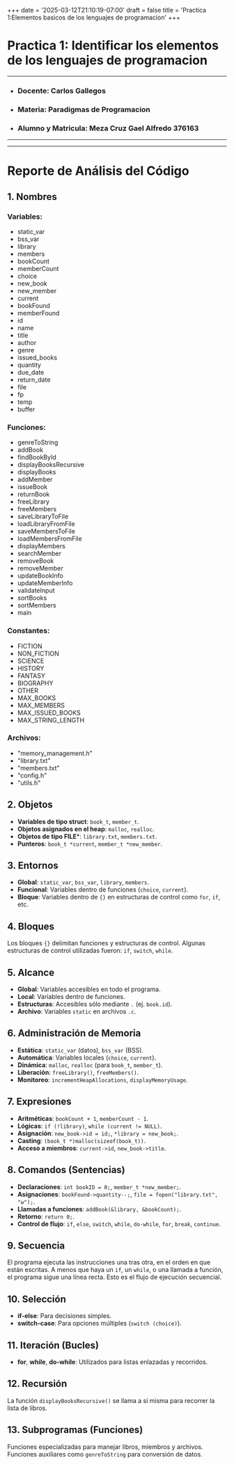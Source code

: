 +++
date = '2025-03-12T21:10:19-07:00'
draft = false
title = 'Practica 1:Elementos basicos de los lenguajes de programacion'
+++

# **Practica 1: Identificar los elementos de los lenguajes de programacion**

***
* ### **Docente:** Carlos Gallegos
* ### **Materia:** Paradigmas de Programacion
* ### **Alumno y Matricula:** Meza Cruz Gael Alfredo 376163
***

***
# Reporte de Análisis del Código

## 1. Nombres

### Variables:
- static_var
- bss_var
- library
- members
- bookCount
- memberCount
- choice
- new_book
- new_member
- current
- bookFound
- memberFound
- id
- name
- title
- author
- genre
- issued_books
- quantity
- due_date
- return_date
- file
- fp
- temp
- buffer

### Funciones:
- genreToString
- addBook
- findBookById
- displayBooksRecursive
- displayBooks
- addMember
- issueBook
- returnBook
- freeLibrary
- freeMembers
- saveLibraryToFile
- loadLibraryFromFile
- saveMembersToFile
- loadMembersFromFile
- displayMembers
- searchMember
- removeBook
- removeMember
- updateBookInfo
- updateMemberInfo
- validateInput
- sortBooks
- sortMembers
- main

### Constantes:
- FICTION
- NON_FICTION
- SCIENCE
- HISTORY
- FANTASY
- BIOGRAPHY
- OTHER
- MAX_BOOKS
- MAX_MEMBERS
- MAX_ISSUED_BOOKS
- MAX_STRING_LENGTH

### Archivos:
- "memory_management.h"
- "library.txt"
- "members.txt"
- "config.h"
- "utils.h"

## 2. Objetos

- **Variables de tipo struct**: `book_t`, `member_t`.
- **Objetos asignados en el heap**: `malloc`, `realloc`.
- **Objetos de tipo FILE***: `library.txt`, `members.txt`.
- **Punteros**: `book_t *current`, `member_t *new_member`.

## 3. Entornos

- **Global**: `static_var`, `bss_var`, `library`, `members`.
- **Funcional**: Variables dentro de funciones (`choice`, `current`).
- **Bloque**: Variables dentro de `{}` en estructuras de control como `for`, `if`, etc.

## 4. Bloques

Los bloques `{}` delimitan funciones y estructuras de control. Algunas estructuras de control utilizadas fueron: `if`, `switch`, `while`.

## 5. Alcance

- **Global**: Variables accesibles en todo el programa.
- **Local**: Variables dentro de funciones.
- **Estructuras**: Accesibles sólo mediante `.` (ej. `book.id`).
- **Archivo**: Variables `static` en archivos `.c`.

## 6. Administración de Memoria

- **Estática**: `static_var` (datos), `bss_var` (BSS).
- **Automática**: Variables locales (`choice`, `current`).
- **Dinámica**: `malloc`, `realloc` (para `book_t`, `member_t`).
- **Liberación**: `freeLibrary()`, `freeMembers()`.
- **Monitoreo**: `incrementHeapAllocations`, `displayMemoryUsage`.

## 7. Expresiones

- **Aritméticas**: `bookCount + 1`, `memberCount - 1`.
- **Lógicas**: `if (!library)`, `while (current != NULL)`.
- **Asignación**: `new_book->id = id;`, `*library = new_book;`.
- **Casting**: `(book_t *)malloc(sizeof(book_t))`.
- **Acceso a miembros**: `current->id`, `new_book->title`.

## 8. Comandos (Sentencias)

- **Declaraciones**: `int bookID = 0;`, `member_t *new_member;`.
- **Asignaciones**: `bookFound->quantity--;`, `file = fopen("library.txt", "w");`.
- **Llamadas a funciones**: `addBook(&library, &bookCount);`.
- **Retorno**: `return 0;`.
- **Control de flujo**: `if`, `else`, `switch`, `while`, `do-while`, `for`, `break`, `continue`.

## 9. Secuencia

El programa ejecuta las instrucciones una tras otra, en el orden en que están escritas. A menos que haya un `if`, un `while`, o una llamada a función, el programa sigue una línea recta. Esto es el flujo de ejecución secuencial.

## 10. Selección

- **if-else**: Para decisiones simples.
- **switch-case**: Para opciones múltiples (`switch (choice)`).

## 11. Iteración (Bucles)

- **for**, **while**, **do-while**: Utilizados para listas enlazadas y recorridos.

## 12. Recursión

La función `displayBooksRecursive()` se llama a sí misma para recorrer la lista de libros.

## 13. Subprogramas (Funciones)

Funciones especializadas para manejar libros, miembros y archivos. 
Funciones auxiliares como `genreToString` para conversión de datos.


